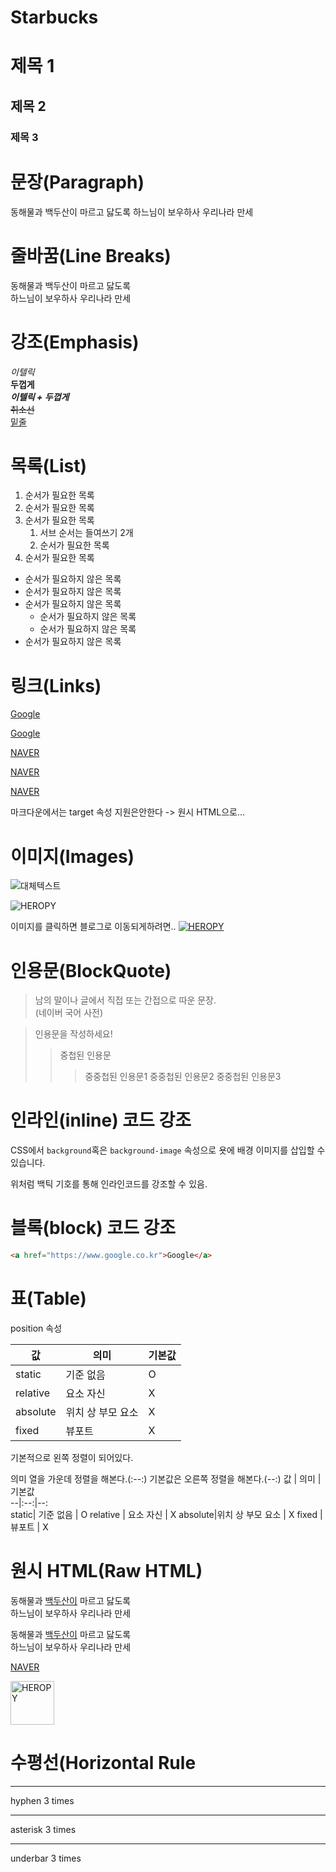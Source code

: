 # Starbucks

# 제목 1
## 제목 2
### 제목 3


# 문장(Paragraph)
동해물과 백두산이 마르고 닳도록
하느님이 보우하사 우리나라 만세

# 줄바꿈(Line Breaks)
동해물과 백두산이 마르고 닳도록  
하느님이 보우하사 우리나라 만세

# 강조(Emphasis)
_이텔릭_  
**두껍게**  
**_이텔릭 + 두껍게_**  
~~취소선~~  
<u>밑줄</u>


# 목록(List)
1. 순서가 필요한 목록
1. 순서가 필요한 목록
1. 순서가 필요한 목록
    1. 서브 순서는 들여쓰기 2개
    1. 순서가 필요한 목록
1. 순서가 필요한 목록


- 순서가 필요하지 않은 목록
- 순서가 필요하지 않은 목록
- 순서가 필요하지 않은 목록
    - 순서가 필요하지 않은 목록
    - 순서가 필요하지 않은 목록
- 순서가 필요하지 않은 목록


# 링크(Links)
<a href="https://google.com">Google</a>

[Google](https://google.com)


<a href="https://naver.com" title="NAVER로 이동!">NAVER</a>  

[NAVER](https://naver.com "NAVER로 이동!")

<a href="https://naver.com" title="NAVER로 이동!" target="_blank">NAVER</a>

마크다운에서는 target 속성 지원은안한다 -> 원시 HTML으로...

# 이미지(Images)
![대체텍스트](주소)  


![HEROPY](https://heropy.blog/css/images/logo.png)

이미지를 클릭하면 블로그로 이동되게하려면..
[![HEROPY](https://heropy.blog/css/images/logo.png)](https://heropy.blog/)



# 인용문(BlockQuote)

> 남의 말이나 글에서 직접 또는 간접으로 따운 문장.  
> (네이버 국어 사전)

> 인용문을 작성하세요!
>> 중첩된 인용문
>>> 중중첩된 인용문1
>>> 중중첩된 인용문2
>>> 중중첩된 인용문3


# 인라인(inline) 코드 강조

CSS에서 `background`혹은 `background-image` 속성으로 욧에 배경 이미지를 삽입할 수 있습니다.

위처럼 백틱 기호를 통해 인라인코드를 강조할 수 있음.

# 블록(block) 코드 강조

```html
<a href="https://www.google.co.kr">Google</a>
```

# 표(Table)

position 속성

값 | 의미 | 기본값  
--|--|--  
static| 기준 없음 | O
relative | 요소 자신 | X
absolute|위치 상 부모 요소 | X
fixed | 뷰포트 | X

기본적으로 왼쪽 정렬이 되어있다.

의미 열을 가운데 정렬을 해본다.(:--:)
기본값은 오른쪽 정렬을 해본다.(--:)
값 | 의미 | 기본값  
--|:--:|--:  
static| 기준 없음 | O
relative | 요소 자신 | X
absolute|위치 상 부모 요소 | X
fixed | 뷰포트 | X

# 원시 HTML(Raw HTML)

동해물과 <u>백두산이</u> 마르고 닳도록<br/> 하느님이 보우하사 우리나라 만세

동해물과 <span style="text-decoration:underline;">백두산이</span> 마르고 닳도록<br/> 하느님이 보우하사 우리나라 만세

<a href="https://naver.com" title="NAVER로 이동!" target="_blank">NAVER</a>

<img width="70" src ="https://heropy.blog/css/images/logo.png" alt="HEROPY"/>

# 수평선(Horizontal Rule

---
hyphen 3 times

***
asterisk 3 times
___

underbar 3 times